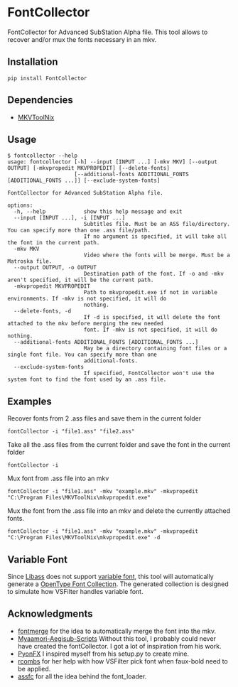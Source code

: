 # FontCollector
FontCollector for Advanced SubStation Alpha file.
This tool allows to recover and/or mux the fonts necessary in an mkv.
## Installation
```
pip install FontCollector
```
## Dependencies
-  [MKVToolNix](https://www.fosshub.com/MKVToolNix.html)

## Usage
```console
$ fontcollector --help
usage: fontcollector [-h] --input [INPUT ...] [-mkv MKV] [--output OUTPUT] [-mkvpropedit MKVPROPEDIT] [--delete-fonts]
                     [--additional-fonts ADDITIONAL_FONTS [ADDITIONAL_FONTS ...]] [--exclude-system-fonts]

FontCollector for Advanced SubStation Alpha file.

options:
  -h, --help            show this help message and exit
  --input [INPUT ...], -i [INPUT ...]
                        Subtitles file. Must be an ASS file/directory. You can specify more than one .ass file/path.
                        If no argument is specified, it will take all the font in the current path.
  -mkv MKV              
                        Video where the fonts will be merge. Must be a Matroska file.
  --output OUTPUT, -o OUTPUT
                        Destination path of the font. If -o and -mkv aren't specified, it will be the current path.
  -mkvpropedit MKVPROPEDIT
                        Path to mkvpropedit.exe if not in variable environments. If -mkv is not specified, it will do
                        nothing.
  --delete-fonts, -d    
                        If -d is specified, it will delete the font attached to the mkv before merging the new needed
                        font. If -mkv is not specified, it will do nothing.
  --additional-fonts ADDITIONAL_FONTS [ADDITIONAL_FONTS ...]
                        May be a directory containing font files or a single font file. You can specify more than one
                        additional-fonts.
  --exclude-system-fonts
                        If specified, FontCollector won't use the system font to find the font used by an .ass file.
```
## Examples
Recover fonts from 2 .ass files and save them in the current folder
```
fontCollector -i "file1.ass" "file2.ass"
```
Take all the .ass files from the current folder and save the font in the current folder
```
fontCollector -i
```
Mux font from .ass file into an mkv
```
fontCollector -i "file1.ass" -mkv "example.mkv" -mkvpropedit "C:\Program Files\MKVToolNix\mkvpropedit.exe"
```

Mux the font from the .ass file into an mkv and delete the currently attached fonts.
```
fontCollector -i "file1.ass" -mkv "example.mkv" -mkvpropedit "C:\Program Files\MKVToolNix\mkvpropedit.exe" -d
```
## Variable Font
Since [Libass](https://github.com/libass/libass/issues/386) does not support [variable font](https://docs.microsoft.com/en-us/typography/opentype/spec/otvaroverview), this tool will automatically generate a [OpenType Font Collection](https://docs.microsoft.com/en-us/typography/opentype/spec/otff#font-collections). The generated collection is designed to simulate how VSFilter handles variable font.
## Acknowledgments
 - [fontmerge](https://github.com/WheneverDev/fontmerge) for the idea to automatically merge the font into the mkv.
 - [Myaamori-Aegisub-Scripts](https://github.com/TypesettingTools/Myaamori-Aegisub-Scripts) Without this tool, I probably could never have created the fontCollector. I got a lot of inspiration from his work.
 - [PyonFX](https://github.com/CoffeeStraw/PyonFX) I inspired myself from his setup.py to create mine.
 - [rcombs](https://github.com/rcombs) for her help with how VSFilter pick font when faux-bold need to be applied.
 - [assfc](https://github.com/tp7/assfc) for all the idea behind the font_loader.